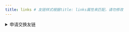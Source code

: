 ```yaml
---
title: links # 友链样式根据title: links属性来匹配，请勿修改
---
```


<!--友链配置文件：source/_data/links.yml-->

<details><summary>申请交换友链</summary>
<p>

首先感谢你对这里的友链位置感兴趣hhh

联系一下这个邮箱就行：[HK256@qq.com（点击发送邮件）](mailto:HK256@qq.com?subject=%E7%94%B3%E8%AF%B7%E4%BA%A4%E6%8D%A2%E5%8F%8B%E9%93%BE&body=%E5%90%8D%E7%A7%B0%EF%BC%9A%0D%0A%E9%93%BE%E6%8E%A5%EF%BC%9A%0D%0A%E7%AE%80%E4%BB%8B%EF%BC%9A%0D%0A%E5%A4%B4%E5%9B%BE%EF%BC%9A)

说明一下来意就好啦，记得带上以下信息：

```
名称：
链接：
简介：（一句话即可）
头图：（选填，请使用直链地址）
```

<details><summary>展开示例</summary>
<p>

```
名称：白熊工作室
链接：https://www.HK256.top/
简介：白熊工作室官方网站
头图：https://next.hk256.top/images/avatar128.jpg
```

</p>
</details>

</p>
</details>